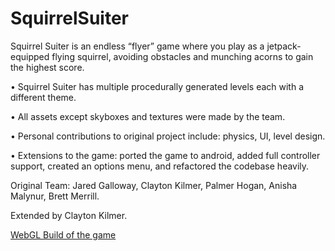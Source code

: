 # SquirrelSuiter

Squirrel Suiter is an endless “flyer” game where you play as a jetpack-equipped flying squirrel, avoiding obstacles and munching acorns to gain the highest score.

•	Squirrel Suiter has multiple procedurally generated levels each with a different theme. 

• All assets except skyboxes and textures were made by the team.

•	Personal contributions to original project include: physics, UI, level design.

•	Extensions to the game: ported the game to android, added full controller support, created an options menu, and refactored the codebase heavily.

Original Team: Jared Galloway, Clayton Kilmer, Palmer Hogan, Anisha Malynur, Brett Merrill. 

Extended by Clayton Kilmer.

[WebGL Build of the game](https://claytonnighthawk.github.io/SquirrelSuiter/WebGLBuild/index.html)
